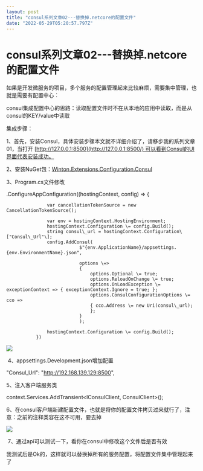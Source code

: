 ```yaml
---
layout: post
title: "consul系列文章02---替换掉.netcore的配置文件"
date: "2022-05-29T05:20:57.797Z"
---
```

consul系列文章02---替换掉.netcore的配置文件
===============================

如果是开发微服务的项目，多个服务的配置管理起来比较麻烦，需要集中管理，也就是需要有配置中心：

consul集成配置中心的思路：读取配置文件时不在从本地的应用中读取，而是从consul的KEY/value中读取

集成步骤：

1、首先，安装Consul，具体安装步骤本文就不详细介绍了，请移步我的系列文章01，当打开 [http://127.0.0.1:8500](http://127.0.0.1:8500/) 可以看到Consul的UI界面代表安装成功。

2、安装NuGet包：[Winton.Extensions.Configuration.Consul](https://github.com/WintonCode/Winton.Extensions.Configuration.Consul)

3、Program.cs文件修改

 .ConfigureAppConfiguration((hostingContext, config) =>
               {

                   var cancellationTokenSource = new CancellationTokenSource();

                   var env = hostingContext.HostingEnvironment;
                   hostingContext.Configuration \= config.Build();
                   string consul\_url = hostingContext.Configuration\["Consul\_Url"\];
                   config.AddConsul(
                               $"{env.ApplicationName}/appsettings.{env.EnvironmentName}.json",
                          
                               options \=>
                               {
                                   options.Optional \= true;
                                   options.ReloadOnChange \= true;
                                   options.OnLoadException \= exceptionContext => { exceptionContext.Ignore = true; };
                                   options.ConsulConfigurationOptions \= cco => 
                                   { cco.Address \= new Uri(consul\_url);
                                   };
                               }
                               );

                   hostingContext.Configuration \= config.Build();
               })

![](https://img2022.cnblogs.com/blog/1109435/202205/1109435-20220529110500658-1070161620.png)

 4、appsettings.Development.json增加配置

"Consul\_Url": "http://192.168.139.129:8500",

5、注入客户端服务类

 context.Services.AddTransient<IConsulClient, ConsulClient>();

6、在consul客户端新建配置文件，也就是将你的配置文件拷贝过来就行了，注意：之前的注释类容在这不可用，要去掉

![](https://img2022.cnblogs.com/blog/1109435/202205/1109435-20220529110905333-1845611296.png)

 7、通过api可以测试一下，看你在consul中修改这个文件后是否有效

我测试后是Ok的，这样就可以替换掉所有的服务配置，将配置文件集中管理起来了